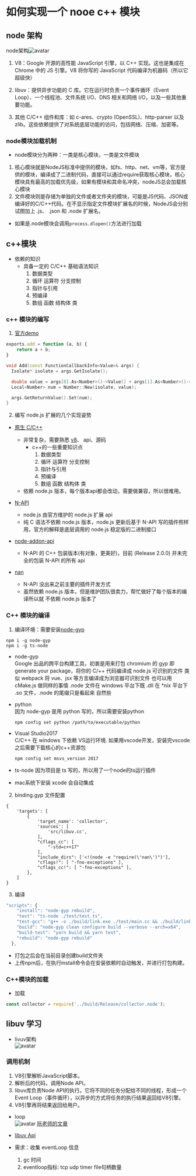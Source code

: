 
# 如何实现一个 nooe c++ 模块

## node 架构
node架构![avatar](./node.png)


1. V8：Google 开源的高性能 JavaScript 引擎，以 C++ 实现。这也是集成在 Chrome 中的 JS 引擎。V8 将你写的 JavaScript 代码编译为机器码（所以它超级快）

2. libuv：提供异步功能的 C 库。它在运行时负责一个事件循环（Event Loop）、一个线程池、文件系统 I/O、DNS 相关和网络 I/O，以及一些其他重要功能。

3. 其他 C/C++ 组件和库：如 c-ares、crypto (OpenSSL)、http-parser 以及 zlib。这些依赖提供了对系统底层功能的访问，包括网络、压缩、加密等。

### node模块加载机制
- node模块分为两种：一类是核心模块，一类是文件模块
1. 核心模块就是NodeJS标准中提供的模块，如fs、http、net、vm等，官方提供的模块，编译成了二进制代码，直接可以通过require获取核心模块，核心模块具有最高的加载优先级，如果有模块和其命名冲突，nodeJS总会加载核心模块
2. 文件模块则是存储为单独的文件或者文件夹的模块，可能是JS代码、JSON或编译好的C/C++代码。在不显示指定文件模块扩展名的时候，NodeJS会分别试图加上 .js、 .json 和 .node 扩展名。
  - 如果是.node模块会调用`process.dlopen()`方法进行加载

## c++模块
- 依赖的知识
  - 具备一定的 C/C++ 基础语法知识
    1. 数据类型
    2. 循环 运算符 分支控制
    3. 指针与引用
    4. 预编译
    5. 数组 函数 结构体 类

### c++ 模块的编写
1. [官方demo](https://nodejs.org/dist/latest-v10.x/docs/api/addons.html#addons_hello_world)
```js
exports.add = function (a, b) {
    return a + b;
}
```
```c++
void Add(const FunctionCallbackInfo<Value>& args) {
  Isolate* isolate = args.GetIsolate();

  double value = args[0].As<Number>()->Value() + args[1].As<Number>()->Value();
  Local<Number> num = Number::New(isolate, value);

  args.GetReturnValue().Set(num);
}
```
2. 编写 node.js 扩展的几个实现姿势


- [原生 C/C++](https://nodejs.org/dist/latest-v12.x/docs/api/addons.html)
  - 非常复杂，需要熟悉 [v8](https://github.com/nodejs/node/blob/master/src/README.md)、 api、源码
    - c++的一些重要知识点
      1. 数据类型
      2. 循环 运算符 分支控制
      3. 指针与引用
      4. 预编译
      5. 数组 函数 结构体 类
  - 依赖 node.js 版本，每个版本api都会改动，需要做兼容，所以很难用。


- [N-API](https://nodejs.org/dist/latest-v12.x/docs/api/n-api.html)
  - node.js 由官方维护的 node.js 扩展 api
  - 纯 C 语法不依赖 node.js 版本，node.js 更新后基于 N-API 写的插件照样用，官方的解释是底层调用的 node.js 稳定版的二进制接口
- [node-addon-api](https://github.com/nodejs/node-addon-api)
  - N-API 的 C++ 包装版本(有对象，更美好)，目前 (Release 2.0.0) 并未完全的包装 N-API 的所有 api
- [nan](https://github.com/nodejs/nan)
  - N-API 没出来之前主要的插件开发方式
  - 虽然依赖 node.js 版本，但是维护团队很卖力，帮忙做好了每个版本的编译所以就 不依赖 node.js 版本了

### C++ 模块的编译

1. 编译环境：需要安装[node-gyp](https://github.com/nodejs/node-gyp/)
```
npm i -g node-gyp
npm i -g ts-node
```

- node-gyp<br>
  Google 出品的跨平台构建工具，初衷是用来打包 chromium 的
  gyp 即 generate your package，将你的 C/++ 代码编译成 node.js 可识别的文件
  类似 webpack 将 vue、jsx 等方言编译成为浏览器可识别文件
  也可以用 cMake.js 做同样的事情
  .node 文件在 windows 平台下既 .dll 在 *nix 平台下 .so 文件，.node 的尾缀只是看起来 自然些

- python<br>
  因为 node-gyp 是用 python 写的，所以需要安装python
  ```
  npm config set python /path/to/executable/python
  ```
- Visual Studio2017<br>
  C/C++ 在 windows 下依赖 VS运行环境.
  如果用vscode开发，安装完vscode之后需要下载核心的c++资源包
  ```
  npm config set msvs_version 2017
  ```

- ts-node
  因为项目是 ts 写的，所以用了一个node的ts运行插件

- mac系统下安装 xcode 会自动集成



2. binding.gyp 文件配置
```
{
    'targets': [
        {
            'target_name': 'collector',
            'sources': [
                'src/libuv.cc',
            ],
            "cflags_cc": [
                "-std=c++17"
            ],
            "include_dirs": ['<!(node -e "require(\'nan\')")'],
            "cflags!": [ "-fno-exceptions" ],
            "cflags_cc!": [ "-fno-exceptions" ],
        },
    ]
}

```

3. 编译
```js
"scripts": {
    "install": "node-gyp rebuild",
    "test": "ts-node ./test/test.ts",
    "test-gcc": "g++ -o ./build/link.exe ./test/main.cc && ./build/link.exe",
    "build": "node-gyp clean configure build --verbose --arch=x64",
    "build-test": "yarn build && yarn test",
    "rebuild": "node-gyp rebuild"
  },
```
- 打包之后会在当前目录创建build文件夹
- 上传npm后，在执行install命令会在安装依赖时自动触发，并进行打包构建。



### C++模块的加载


- 加载
```js
const collector = require('../build/Release/collector.node');
```

## libuv 学习
- livuv架构<br>![avatar](./architecture.png)

### 调用机制

1. V8引擎解析JavaScript脚本。
2. 解析后的代码，调用Node API。
3. libuv库负责Node API的执行。它将不同的任务分配给不同的线程，形成一个Event Loop（事件循环），以异步的方式将任务的执行结果返回给V8引擎。
4. V8引擎再将结果返回给用户。


- loop <br>![avatar](./loop_iteration.png)
[阮老师的文章](https://www.ruanyifeng.com/blog/2018/02/node-event-loop.html)


- [libuv Api](http://docs.libuv.org/en/v1.x/api.html)
- 需求：收集 eventLoop 信息
  1. gc 时间
  2. eventloop指标: tcp  udp  timer file句柄数量


